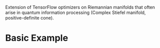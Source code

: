 Extension of TensorFlow optimizers on Riemannian manifolds that often arise in quantum information processing (Complex Stiefel manifold, positive-definite cone).
# Basic Example
